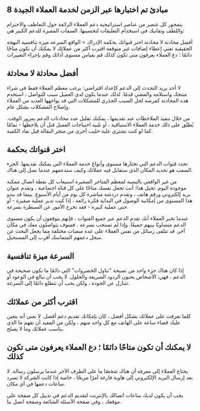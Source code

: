 ## 8 مبادئ تم اختبارها عبر الزمن لخدمة العملاء الجيدة
يتمحور كل عنصر من عناصر استراتيجية دعم العملاء الرائعة حول التعاطف والاحترام واللطف وتفانيك في استخدام التعليقات لتحسينها. السمات المميزة للدعم الكبير هي:

أفضل محادثة لا محادثة
اختر قنواتك بحكمة
الإدراك = الواقع
السرعة ميزة تنافسية 
البهجة الحقيقية تعني إعطاء إضافات غير متوقعة
اقترب أكثر من عملائك
لا يمكنك أن تكون متاحًا دائمًا ؛ دع العملاء يعرفون متى تكون كذلك
قم بقياس مستوى أدائك وقم بإجراء التغييرات


## أفضل محادثة لا محادثة
لا أحد يريد التحدث إلى الدعم كإعداد افتراضي: يرغب معظم العملاء فقط في شراء منتجك واستلامه والمضي قدمًا. لذلك عندما يكون لدى العميل سبب للتواصل ، استخدم هذه المحادثة كفرصة لحل السبب الجذري للمشكلات التي قد يواجهها العديد من العملاء وإصلاح المشكلات بشكل عام.

من خلال تنفيذ الملاحظات عند تقديمها ، يمكنك تقليل عدد محادثات الدعم بمرور الوقت. يُطلق على ذلك خدمة العملاء الاستباقية ، أو تلبية احتياجات العميل قبل أن يلاحظها - تمامًا كما لو كنت تشتري علبة حليب أخرى من متجر البقالة قبل نفاد الكمية.

## اختر قنواتك بحكمة
تحدد قنوات الدعم التي تختارها مستوى وأنواع خدمة العملاء التي يمكنك تقديمها. الجزء الصعب هو تحديد المكان الذي ستقابل فيه عملائك وكيف ستدعمهم عندما تصل إلى هناك.

من غير الواقعي بالنسبة لمعظم المتاجر الصغيرة استيعاب كل نقطة اتصال ممكنة موجودة اليوم. تخيل هذا: أنت تجعل نفسك متاحًا على كل قناة اجتماعية ، وتقدم عنوان بريد إلكتروني ورقم هاتف ، وتقدم دردشة مباشرة كل يوم من أيام الأسبوع. بينما قد يبدو هذا المستوى من إمكانية الوصول في البداية فكرة رائعة ، إذا كنت تدير عملية صغيرة - أو حتى عملية كبيرة - فقد تخرج الأمور عن السيطرة بسرعة.

عندما تخبر العملاء أنك تقدم الدعم عبر جميع القنوات ، فإنهم يتوقعون أن يكون مستوى الدعم متساويًا بينهم جميعًا. وإذا لم تستجب بسرعة ، فسوف يتواصلون معك في مكان آخر. قد تتلقى رسائل من نفس العملاء على عدة منصات مختلفة مما يجعل البحث عن سجل دعمهم المتماسك أقرب إلى المستحيل.


## السرعة ميزة تنافسية
إذا كان هناك جزء واحد من نصيحة "تناول الخضروات" التي دائمًا ما تكون صحيحة في الدعم ، فهي: الأشخاص يحبون الردود السريعة والحلول. لا يجب أن تبالغ في الوعود أو تتنازل عن الجودة ، ولكن يجب أن تتطلع دائمًا إلى السرعة.

## اقترب أكثر من عملائك
كلما تعرفت على عملائك بشكل أفضل ، كان بإمكانك تقديم دعم أفضل. لا نعني أنه يتعين عليك قضاء ساعة على الهاتف مع كل واحد منهم ، ولكن من المفيد أن تفهم ما الذي يناسب عملائك وما لا يصلح.

## لا يمكنك أن تكون متاحًا دائمًا ؛ دع العملاء يعرفون متى تكون كذلك
يحتاج العملاء إلى معرفة أن هناك شخصًا ما على الطرف الآخر عندما يرسلون رسالة. لا يعد إرسال البريد الإلكتروني إلى هاوية فارغة أمرًا مريحًا ، خاصة إذا كانت الشركة لا تسرد ساعات دعمها في أي مكان.

يجب أن يكون لديك ساعات اتصالك بالإنترنت لتقديم الدعم في تذييل كل صفحة على موقعك ، وفي صفحة الأسئلة الشائعة وصفحة اتصل بنا.

